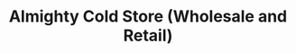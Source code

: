 ---
title: "Almighty Cold Store (Wholesale and Retail)"
url: /accra/almighty-cold-store-wholesale-and-retail/
shop: butcher
---